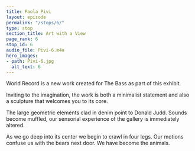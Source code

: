 ```yaml
---
title: Paola Pivi
layout: episode
permalink: "/stops/6/"
type: stop
section_title: Art with a View
page_rank: 6
stop_id: 6
audio_file: Pivi-6.m4a
hero_images:
- path: Pivi-6.jpg
  alt_text: 6
---
```


World Record is a new work created for The Bass as part of this exhibit.

Inviting to the imagination, the work is both a minimalist statement and also a sculpture that welcomes you to its core.

The large geometric elements clad in denim point to Donald Judd.
Sounds become muffled, our sensorial experience of the gallery is immediately altered.

As we go deep into its center we begin to crawl in four legs. Our motions confuse us with the bears next door. We have become the animals.